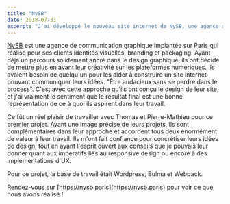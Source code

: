 ```yaml
---
title: "NySB"
date: 2018-07-31
excerpt: "J'ai développé le nouveau site internet de NySB, une agence de communication graphique."
---
```

[NySB](https://nysb.paris) est une agence de communication graphique implantée sur Paris qui réalise pour ses clients identités visuelles, branding et packaging. Ayant déjà un parcours solidement ancré dans le design graphique, ils ont décidé de mettre plus en avant leur créativité sur les plateformes numériques. Ils avaient besoin de quelqu'un pour les aider à construire un site internet pouvant communiquer leurs idées. "Être audacieux sans se perdre dans le process". C'est avec cette approche qu'ils ont conçu le design de leur site, et j'ai vraiment le sentiment que le résultat final est une bonne représentation de ce à quoi ils aspirent dans leur travail.

Ce fût un réel plaisir de travailler avec Thomas et Pierre-Mathieu pour ce premier projet. Ayant une image précise de leurs projets, ils sont complémentaires dans leur approche et accordent tous deux énormément de valeur à leur travail. Ils m'ont fait confiance pour concrétiser leurs idées de design, tout en ayant l'esprit ouvert aux conseils que je pouvais leur donner quant aux impératifs liés au responsive design ou encore à des implémentations d'UX.

Pour ce projet, la base de travail était Wordpress, Bulma et Webpack.

Rendez-vous sur [https://nysb.paris](https://nysb.paris) pour voir ce que nous avons réalisé !
